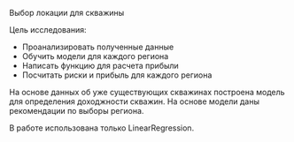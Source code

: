 Выбор локации для скважины

Цель исследования:

- Проанализировать полученные данные
- Обучить модели для каждого региона
- Написать функцию для расчета прибыли
- Посчитать риски и прибыль для каждого региона

На основе данных об уже существующих скважинах построена модель для определения доходжности скважин.  На основе модели даны рекомендации по выборы региона.

В работе использована только LinearRegression.
